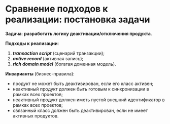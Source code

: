 # Сравнение подходов к реализации: постановка задачи

<p></p>

**Задача**: **разработать логику деактивации/отключения продукта**.

**Подходы к реализации**:
1. _**transaction script**_ (сценарий транзакции);
2. _**active record**_ (активная запись);
3. _**rich domain model**_ (богатая доменная модель).

<p> </p>

**Инварианты** (бизнес-правила):
* продукт не может быть деактивирован, если его класс активен;
* неактивный продукт должен быть готовым к синхронизации в рамках всех проектов;
* неактивный продукт должен иметь пустой внешний идентификатор в рамках всех проектов;
* связанный класс должен быть деактивирован, если не имеет активных продуктов.

<SlideCurrentNo class="absolute bottom-[5px] left-1/2 transform -translate-x-1/2 items-center" />
